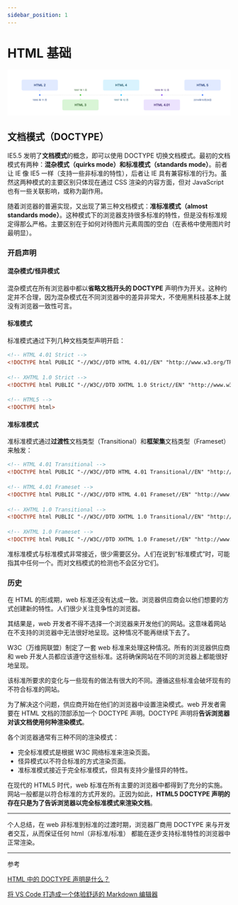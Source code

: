 ```yaml
---
sidebar_position: 1
---
```


# HTML 基础

![picture 2](.assets_images/basic/IMG_20240817-152750625.png)

## 文档模式（DOCTYPE）

IE5.5 发明了**文档模式**的概念，即可以使用 DOCTYPE 切换文档模式。最初的文档模式有两种：**混杂模式（quirks mode）**和**标准模式（standards mode）**。前者让 IE 像 IE5 一样（支持一些非标准的特性），后者让 IE 具有兼容标准的行为。虽然这两种模式的主要区别只体现在通过 CSS 渲染的内容方面，但对 JavaScript 也有一些关联影响，或称为副作用。

随着浏览器的普遍实现，又出现了第三种文档模式：**准标准模式（almost standards mode）**。这种模式下的浏览器支持很多标准的特性，但是没有标准规定得那么严格。主要区别在于如何对待图片元素周围的空白（在表格中使用图片时最明显）。

### 开启声明

#### 混杂模式/怪异模式

混杂模式在所有浏览器中都以**省略文档开头的 DOCTYPE** 声明作为开关。这种约定并不合理，因为混杂模式在不同浏览器中的差异非常大，不使用黑科技基本上就没有浏览器一致性可言。

#### 标准模式

标准模式通过下列几种文档类型声明开启：

```html
<!-- HTML 4.01 Strict -->
<!DOCTYPE html PUBLIC "-//W3C//DTD HTML 4.01//EN" "http://www.w3.org/TR/html4/strict.dtd">

<!-- XHTML 1.0 Strict -->
<!DOCTYPE html PUBLIC "-//W3C//DTD XHTML 1.0 Strict//EN" "http://www.w3.org/TR/xhtml1/DTD/xhtml1-strict.dtd">

<!-- HTML5 -->
<!DOCTYPE html>
```

#### 准标准模式

准标准模式通过**过渡性**文档类型（Transitional）和**框架集**文档类型（Frameset）来触发：

```html
<!-- HTML 4.01 Transitional -->
<!DOCTYPE html PUBLIC "-//W3C//DTD HTML 4.01 Transitional//EN" "http://www.w3.org/TR/html4/loose.dtd">

<!-- HTML 4.01 Frameset -->
<!DOCTYPE html PUBLIC "-//W3C//DTD HTML 4.01 Frameset//EN" "http://www.w3.org/TR/html4/frameset.dtd">

<!-- XHTML 1.0 Transitional -->
<!DOCTYPE html PUBLIC "-//W3C//DTD XHTML 1.0 Transitional//EN" "http://www.w3.org/TR/xhtml1/DTD/xhtml1-transitional.dtd">

<!-- XHTML 1.0 Frameset -->
<!DOCTYPE html PUBLIC "-//W3C//DTD XHTML 1.0 Frameset//EN" "http://www.w3.org/TR/xhtml1/DTD/xhtml1-frameset.dtd">
```

准标准模式与标准模式非常接近，很少需要区分。人们在说到“标准模式”时，可能指其中任何一个。而对文档模式的检测也不会区分它们。

### 历史

在 HTML 的形成期，web 标准还没有达成一致。浏览器供应商会以他们想要的方式创建新的特性。人们很少关注竞争性的浏览器。

其结果是，web 开发者不得不选择一个浏览器来开发他们的网站。这意味着网站在不支持的浏览器中无法很好地呈现。这种情况不能再继续下去了。

W3C（万维网联盟）制定了一套 web 标准来处理这种情况。所有的浏览器供应商和 web 开发人员都应该遵守这些标准。这将确保网站在不同的浏览器上都能很好地呈现。

该标准所要求的变化与一些现有的做法有很大的不同。遵循这些标准会破坏现有的不符合标准的网站。

为了解决这个问题，供应商开始在他们的浏览器中设置渲染模式。web 开发者需要在 HTML 文档的顶部添加一个 DOCTYPE 声明。DOCTYPE 声明将**告诉浏览器对该文档使用何种渲染模式**。

各个浏览器通常有三种不同的渲染模式：

- 完全标准模式是根据 W3C 网络标准来渲染页面。
- 怪异模式以不符合标准的方式渲染页面。
- 准标准模式接近于完全标准模式，但具有支持少量怪异的特性。

在现代的 HTML5 时代，web 标准在所有主要的浏览器中都得到了充分的实施。网站一般都是以符合标准的方式开发的。正因为如此，**HTML5 DOCTYPE 声明的存在只是为了告诉浏览器以完全标准模式来渲染文档**。

---

个人总结，在 web 非标准到标准的过渡时期，浏览器厂商用 DOCTYPE 来与开发者交互，从而保证任何 html（非标准/标准） 都能在逐步支持标准特性的浏览器中正常渲染。

---

参考

[HTML 中的 DOCTYPE 声明是什么？](https://www.freecodecamp.org/chinese/news/what-is-the-doctype-declaration-in-html/)

[将 VS Code 打造成一个体验舒适的 Markdown 编辑器](https://blog.cxplay.org/works/vscode-to-markdown-editor/#%E5%89%8D%E8%A8%80)